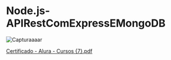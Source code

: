 ﻿# Node.js-APIRestComExpressEMongoDB

![Capturaaaar](https://github.com/Nessavs/Node.js-APIRestComExpressEMongoDB/assets/101596768/97331aff-f5e9-4ee6-b9a3-4018094eb9c0)

[Certificado - Alura - Cursos {7}.pdf](https://github.com/Nessavs/Node.js-APIRestComExpressEMongoDB/files/11728341/Certificado.-.Alura.-.Cursos.7.pdf)
